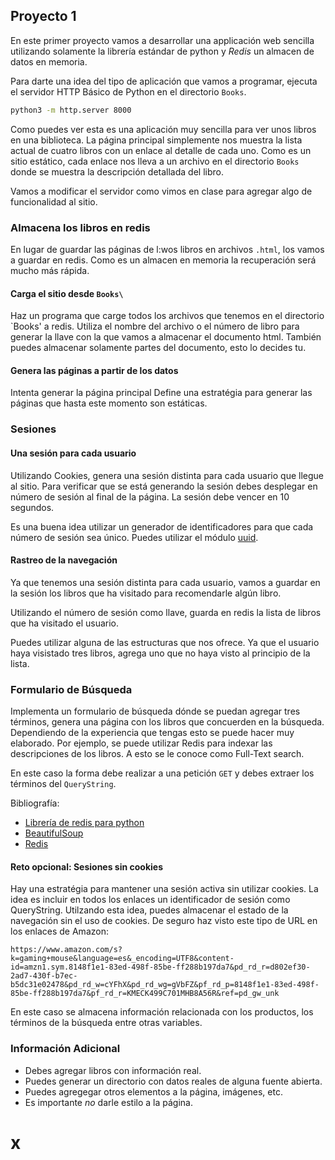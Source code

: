 ## Proyecto 1 

En este primer proyecto vamos a desarrollar una applicación web sencilla
utilizando solamente la librería estándar de python y *Redis* un almacen de
datos en memoria.

Para darte una idea del tipo de aplicación que vamos a programar, ejecuta el
servidor HTTP Básico de Python en el directorio `Books`.

```bash
python3 -m http.server 8000
```

Como puedes ver esta es una aplicación muy sencilla para ver unos libros en una
biblioteca. La página principal simplemente nos muestra la lista actual de
cuatro libros con un enlace al detalle de cada uno.  Como es un sitio estático,
cada enlace nos lleva a un archivo en el directorio `Books` donde se muestra la
descripción detallada del libro.

Vamos a modificar el servidor como vimos en clase para agregar algo de
funcionalidad al sitio.

### Almacena los libros en redis

En lugar de guardar las páginas de l:wos libros en archivos `.html`, los 
vamos a guardar en redis. Como es un almacen en memoria la recuperación será 
mucho más rápida.

#### Carga el sitio desde  `Books\`

Haz un programa que carge todos los archivos que tenemos en el directorio
`Books\' a redis. Utiliza el nombre del archivo o el número de libro para
generar la llave con la que vamos a almacenar el documento html. También puedes
almacenar solamente partes del documento, esto lo decides tu.


#### Genera las páginas a partir de los datos

Intenta generar la página principal Define una estratégia para generar las
páginas que hasta este momento son estáticas.

### Sesiones

#### Una sesión para cada usuario

Utilizando Cookies, genera una sesión distinta para cada usuario que llegue al
sitio. Para verificar que se está generando la sesión debes desplegar en número
de sesión al final de la página. La sesión debe vencer en 10 segundos.

Es una buena idea utilizar un generador de identificadores para que cada número
de sesión sea único. Puedes utilizar el módulo
[uuid](https://docs.python.org/3/library/uuid.html#uuid.uuid4).


#### Rastreo de la navegación

Ya que tenemos una sesión distinta para cada usuario, vamos a guardar en la
sesión los libros que ha visitado para recomendarle algún libro. 

Utilizando el número de sesión como llave, guarda en redis la lista de libros
que ha visitado el usuario. 

Puedes utilizar alguna de las estructuras que nos ofrece. Ya que el usuario
haya visistado tres libros, agrega uno que no haya visto al principio de la
lista.

### Formulario de Búsqueda

Implementa un formulario de búsqueda dónde se puedan agregar tres términos,
genera una página con los libros que concuerden en la búsqueda. Dependiendo de
la experiencia que tengas esto se puede hacer muy elaborado. Por ejemplo, se
puede utilizar Redis para indexar las descripciones de los libros. A esto se le
conoce como Full-Text search.

En este caso la forma debe realizar a una petición `GET` y debes extraer los
términos del `QueryString`.

Bibliografía:

* [Librería de redis para python](https://redis-py.readthedocs.io/en/stable/)
* [BeautifulSoup](https://www.crummy.com/software/BeautifulSoup/bs4/doc/)
* [Redis](https://redis.com/glossary/full-text-search/)

#### Reto opcional: Sesiones sin cookies

Hay una estratégia para mantener una sesión activa sin utilizar cookies. La
idea es incluir en todos los enlaces un identificador de sesión como
QueryString. Utilzando esta idea, puedes almacenar el estado de la navegación
sin el uso de cookies. De seguro haz visto este tipo de URL en los enlaces de
Amazon:

```text
https://www.amazon.com/s?k=gaming+mouse&language=es&_encoding=UTF8&content-id=amzn1.sym.8148f1e1-83ed-498f-85be-ff288b197da7&pd_rd_r=d802ef30-2ad7-430f-b7ec-b5dc31e02478&pd_rd_w=cYFhX&pd_rd_wg=gVbFZ&pf_rd_p=8148f1e1-83ed-498f-85be-ff288b197da7&pf_rd_r=KMECK499C701MHB8A56R&ref=pd_gw_unk
```

En este caso se almacena información relacionada con los productos, los
términos de la búsqueda entre otras variables.

### Información Adicional

* Debes agregar libros con información real.
* Puedes generar un directorio con datos reales de alguna fuente abierta.
* Puedes agregegar otros elementos a la página, imágenes, etc.
* Es importante *no* darle estilo a la página.

# x
